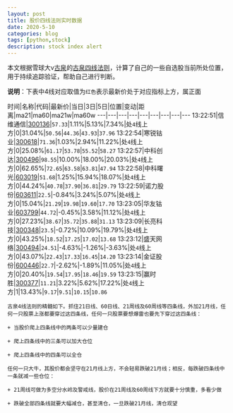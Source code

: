 ```yaml
---
layout: post
title: 股价四线法则实时数据
date: 2020-5-10
categories: blog
tags: [python,stock]
description: stock index alert
---
```



本文根据雪球大v[古泉](https://xueqiu.com/u/7148646888)的[古泉四线法则](https://xueqiu.com/7148646888/130498192)，计算了自己的一些自选股当前所处位置，用于持续追踪验证，帮助自己进行判断。

**说明**：下表中4线对应取值为`红色`表示最新价处于对应指标上方，属正面

时间|名称|代码|最新价|当日|3日|5日|位置|变动|距离|ma21|ma60|ma21w|ma60w
---|---|---|---|---|---|---|---|---
13:22:51|信维通信|[300136](https://xueqiu.com/S/SZ300136)|`57.33`|1.11%|5.13%|7.34%|处`4`线上方|0|31.04%|`50.56`|`44.36`|`43.93`|`37.96`
13:22:54|寒锐钴业|[300618](https://xueqiu.com/S/SZ300618)|`71.36`|1.03%|2.94%|11.22%|处`4`线上方|0|25.08%|`61.17`|`53.78`|`55.52`|`58.27`
13:22:57|中科创达|[300496](https://xueqiu.com/S/SZ300496)|`98.55`|10.00%|18.00%|20.03%|处`4`线上方|0|62.65%|`72.65`|`63.58`|`63.81`|`47.94`
13:22:58|中科曙光|[603019](https://xueqiu.com/S/SH603019)|`51.68`|1.25%|15.94%|18.07%|处`4`线上方|0|44.24%|`40.78`|`37.90`|`36.81`|`29.79`
13:22:59|诺力股份|[603611](https://xueqiu.com/S/SH603611)|`22.5`|-0.84%|3.24%|5.07%|处`4`线上方|0|15.04%|`21.29`|`19.98`|`19.60`|`17.70`
13:23:05|华友钴业|[603799](https://xueqiu.com/S/SH603799)|`44.72`|-0.45%|3.58%|11.12%|处`4`线上方|0|27.23%|`38.67`|`35.72`|`35.88`|`31.13`
13:23:09|长亮科技|[300348](https://xueqiu.com/S/SZ300348)|`23.5`|-0.72%|10.09%|19.79%|处`4`线上方|0|43.25%|`18.52`|`17.25`|`17.02`|`13.68`
13:23:12|盛天网络|[300494](https://xueqiu.com/S/SZ300494)|`24.51`|-4.63%|-1.26%|-3.63%|处`4`线上方|0|43.07%|`22.43`|`17.33`|`16.45`|`14.20`
13:23:14|金证股份|[600446](https://xueqiu.com/S/SH600446)|`22.7`|-2.62%|-1.89%|11.05%|处`4`线上方|0|20.40%|`19.54`|`17.95`|`18.46`|`19.59`
13:23:15|赢时胜|[300377](https://xueqiu.com/S/SZ300377)|`11.21`|3.22%|5.62%|17.22%|处`4`线上方|1|13.43%|`9.17`|`9.51`|`10.15`|`10.86`

```
古泉4线法则的精髓如下。抓住21日线、60日线、21周线及60周线等四条线，外加21月线，任何一只股票上涨都要穿过这四条线，任何一只股票要想爆雷也要先下穿过这四条线：

+ 当股价爬上四条线中的两条可以少量建仓

+ 爬上四条线中的三条可以加大仓位

+ 爬上四条线中的四条可以全仓

任何一只大牛，其股价都会坚守在21月线上方，不会轻易跌破21月线；相反，每跌破四条线中一条就减一些仓位：

+ 21周线可做为多空分水岭及警戒线，股价在21周线及60周线下方就要十分慎重，多看少做

+ 跌破全部四条线就要大幅减仓，甚至清仓，一旦跌破21月线，清仓观望
```